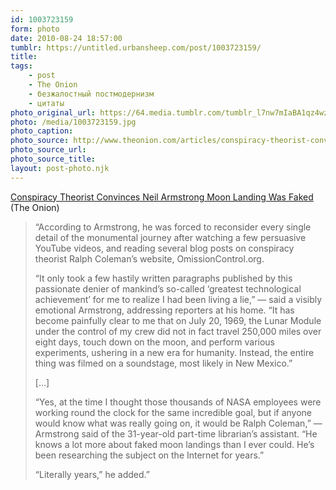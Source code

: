 ```yaml
---
id: 1003723159
form: photo
date: 2010-08-24 18:57:00
tumblr: https://untitled.urbansheep.com/post/1003723159/
title:
tags:
    - post
    - The Onion
    - безжалостный постмодернизм
    - цитаты
photo_original_url: https://64.media.tumblr.com/tumblr_l7nw7mIaBA1qz4wzio1_640.jpg
photo: /media/1003723159.jpg
photo_caption: 
photo_source: http://www.theonion.com/articles/conspiracy-theorist-convinces-neil-armstrong-moon,2796/
photo_source_url:
photo_source_title:
layout: post-photo.njk
---
```


<p><a href="http://www.theonion.com/articles/conspiracy-theorist-convinces-neil-armstrong-moon,2796/">Conspiracy Theorist Convinces Neil Armstrong Moon Landing Was Faked</a> (The Onion)</p>

<blockquote><p>“According to Armstrong, he was forced to reconsider every single detail of the monumental journey after watching a few persuasive YouTube videos, and reading several blog posts on conspiracy theorist Ralph Coleman’s website, OmissionControl.org.</p>

<p>“It only took a few hastily written paragraphs published by this passionate denier of mankind’s so-called ‘greatest technological achievement’ for me to realize I had been living a lie,” — said a visibly emotional Armstrong, addressing reporters at his home. “It has become painfully clear to me that on July 20, 1969, the Lunar Module under the control of my crew did not in fact travel 250,000 miles over eight days, touch down on the moon, and perform various experiments, ushering in a new era for humanity. Instead, the entire thing was filmed on a soundstage, most likely in New Mexico.”</p>

<p>[…]</p>

<p>“Yes, at the time I thought those thousands of NASA employees were working round the clock for the same incredible goal, but if anyone would know what was really going on, it would be Ralph Coleman,” — Armstrong said of the 31-year-old part-time librarian’s assistant. “He knows a lot more about faked moon landings than I ever could. He’s been researching the subject on the Internet for years.”</p>

<p>“Literally years,” he added.”</p>
</blockquote>
